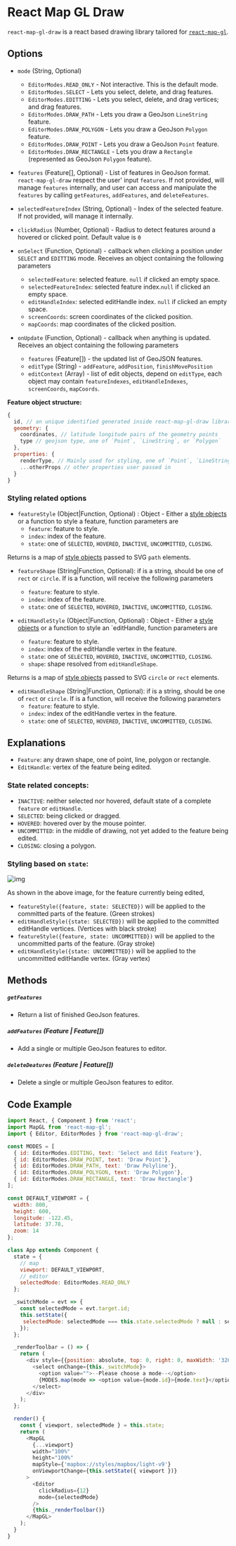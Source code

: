 # React Map GL Draw

`react-map-gl-draw` is a react based drawing library tailored for [`react-map-gl`](https://github.com/uber/react-map-gl).

## Options 
- `mode` (String, Optional)
  - `EditorModes.READ_ONLY` - Not interactive. This is the default mode.
  - `EditorModes.SELECT` - Lets you select, delete, and drag features.
  - `EditorModes.EDITTING` - Lets you select, delete, and drag vertices; and drag features.
  - `EditorModes.DRAW_PATH` - Lets you draw a GeoJson `LineString` feature.
  - `EditorModes.DRAW_POLYGON` - Lets you draw a GeoJson `Polygon` feature.
  - `EditorModes.DRAW_POINT` - Lets you draw a GeoJson `Point` feature.
  - `EditorModes.DRAW_RECTANGLE` - Lets you draw a `Rectangle` (represented as GeoJson `Polygon` feature).

- `features` (Feature[], Optional) - List of features in GeoJson format. `react-map-gl-draw` respect the user' input `features`. If not provided, will manage `features` internally, and user can access and manipulate the `features` by calling `getFeatures`, `addFeatures`, and `deleteFeatures`.
- `selectedFeatureIndex` (String, Optional) - Index of the selected feature. If not provided, will manage it internally.
- `clickRadius` (Number, Optional) - Radius to detect features around a hovered or clicked point. Default value is `0`

- `onSelect` (Function, Optional) - callback when clicking a position under `SELECT` and `EDITTING` mode. Receives an object containing the following parameters
  - `selectedFeature`: selected feature. `null` if clicked an empty space.
  - `selectedFeatureIndex`: selected feature index.`null` if clicked an empty space.
  - `editHandleIndex`: selected editHandle index. `null` if clicked an empty space.
  - `screenCoords`: screen coordinates of the clicked position.
  - `mapCoords`: map coordinates of the clicked position.
  
- `onUpdate` (Function, Optional) - callback when anything is updated. Receives an object containing the following parameters
  - `features` (Feature[]) - the updated list of GeoJSON features.
  - `editType` (String) -  `addFeature`, `addPosition`, `finishMovePosition`
  - `editContext` (Array) - list of edit objects, depend on `editType`, each object may contain `featureIndexes`, `editHandleIndexes`, `screenCoords`, `mapCoords`.
 
**Feature object structure:**
```js
{
  id, // an unique identified generated inside react-map-gl-draw library 
  geometry: {
    coordinates, // latitude longitude pairs of the geometry points
    type // geojson type, one of `Point`, `LineString`, or `Polygon`
  },
  properties: {
    renderType, // Mainly used for styling, one of `Point`, `LineString`, `Polygon`, or `Rectangle`. Different from `geometry.type`. i.e. a rectangle's renderType is `Rectangle`, and `geometry.type` is `Polygon`. An incomplete (not closed) Polygon's renderType is `Polygon`, `geometry.type` is `LineString`
    ...otherProps // other properties user passed in
  }
}
```

### Styling related options
- `featureStyle` (Object|Function, Optional) : Object - Either a [style objects](https://reactjs.org/docs/dom-elements.html#style) or a function to style a feature, function parameters are 
  - `feature`: feature to style.
  - `index`: index of the feature.
  - `state`: one of `SELECTED`, `HOVERED`, `INACTIVE`, `UNCOMMITTED`, `CLOSING`.
  
Returns is a map of [style objects](https://reactjs.org/docs/dom-elements.html#style) passed to SVG `path` elements.

- `featureShape` (String|Function, Optional): if is a string, should be one of `rect` or `circle`. If is a function, will receive the following parameters
  - `feature`: feature to style.
  - `index`: index of the feature.
  - `state`: one of `SELECTED`, `HOVERED`, `INACTIVE`, `UNCOMMITTED`, `CLOSING`.

- `editHandleStyle` (Object|Function, Optional) : Object - Either a [style objects](https://reactjs.org/docs/dom-elements.html#style) or a function to style an `editHandle, function parameters are 
  - `feature`: feature to style.
  - `index`: index of the editHandle vertex in the feature.
  - `state`: one of `SELECTED`, `HOVERED`, `INACTIVE`, `UNCOMMITTED`, `CLOSING`.
  - `shape`: shape resolved from `editHandleShape`.
  
Returns is a map of [style objects](https://reactjs.org/docs/dom-elements.html#style) passed to SVG `circle` or `rect` elements.

- `editHandleShape` (String|Function, Optional): if is a string, should be one of `rect` or `circle`. If is a function, will receive the following parameters
  - `feature`: feature to style.
  - `index`: index of the editHandle vertex in the feature.
  - `state`: one of `SELECTED`, `HOVERED`, `INACTIVE`, `UNCOMMITTED`, `CLOSING`.

## Explanations
- `Feature`: any drawn shape, one of point, line, polygon or rectangle.
- `EditHandle`: vertex of the feature being edited.

### State related concepts:
- `INACTIVE`: neither selected nor hovered, default state of a complete `feature` or `editHandle`.
- `SELECTED`: being clicked or dragged. 
- `HOVERED`: hovered over by the mouse pointer.
- `UNCOMMITTED`: in the middle of drawing, not yet added to the feature being edited.
- `CLOSING`: closing a polygon. 

### Styling based on `state`:

![img](https://raw.githubusercontent.com/uber-common/deck.gl-data/master/nebula.gl/react-map-gl-draw.png)

As shown in the above image, for the feature currently being edited, 
- `featureStyle({feature, state: SELECTED})` will be applied to the committed parts of the feature. (Green strokes)
- `editHandleStyle({state: SELECTED})` will be applied to the committed editHandle vertices.  (Vertices with black stroke)
- `featureStyle({feature, state: UNCOMMITTED})` will be applied to the uncommitted parts of the feature. (Gray stroke) 
- `editHandleStyle({state: UNCOMMITTED})` will be applied to the uncommitted editHandle vertex. (Gray vertex)

## Methods

##### `getFeatures` 

- Return a list of finished GeoJson features.

##### `addFeatures` (Feature | Feature[])

- Add a single or multiple GeoJson features to editor.

##### `deleteDeatures` (Feature | Feature[])

- Delete a single or multiple GeoJson features to editor.

## Code Example
```js
import React, { Component } from 'react';
import MapGL from 'react-map-gl';
import { Editor, EditorModes } from 'react-map-gl-draw';

const MODES = [
  { id: EditorModes.EDITING, text: 'Select and Edit Feature'},
  { id: EditorModes.DRAW_POINT, text: 'Draw Point'},
  { id: EditorModes.DRAW_PATH, text: 'Draw Polyline'},
  { id: EditorModes.DRAW_POLYGON, text: 'Draw Polygon'},
  { id: EditorModes.DRAW_RECTANGLE, text: 'Draw Rectangle'}
];

const DEFAULT_VIEWPORT = {
  width: 800,
  height: 600,
  longitude: -122.45,
  latitude: 37.78,
  zoom: 14
};

class App extends Component {
  state = {
    // map
    viewport: DEFAULT_VIEWPORT,
    // editor
    selectedMode: EditorModes.READ_ONLY
  };

  _switchMode = evt => {
    const selectedMode = evt.target.id;
    this.setState({
     selectedMode: selectedMode === this.state.selectedMode ? null : selectedMode
    });
  };

  _renderToolbar = () => {
    return (
      <div style={{position: absolute, top: 0, right: 0, maxWidth: '320px'}}>
        <select onChange={this._switchMode}>
          <option value="">--Please choose a mode--</option>
          {MODES.map(mode => <option value={mode.id}>{mode.text}</option>)}
        </select>
      </div>
    );
  };

  render() {
    const { viewport, selectedMode } = this.state;
    return (
      <MapGL
        {...viewport}
        width="100%"
        height="100%"
        mapStyle={'mapbox://styles/mapbox/light-v9'}
        onViewportChange={this.setState({ viewport })}
      >
        <Editor
          clickRadius={12}
          mode={selectedMode}
        />
        {this._renderToolbar()}
      </MapGL>
    );
  }
}
```
